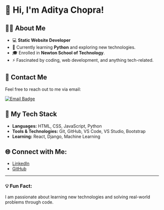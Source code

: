 # 👋 Hi, I'm **Aditya Chopra**!

## 👨‍💻 About Me

- 💻 **Static Website Developer**
- 🚀 Currently learning **Python** and exploring new technologies.
- 🎓 Enrolled in **Newton School of Technology**.
- ⚡ Fascinated by coding, web development, and anything tech-related.

## 📧 Contact Me
Feel free to reach out to me via email:

[![Email Badge](https://img.shields.io/badge/Email-nytc120605@gmail.com-blue?style=flat-square&logo=gmail&logoColor=white)](mailto:nytc120605@gmail.com)

## 🚀 My Tech Stack

- **Languages:** HTML, CSS, JavaScript, Python
- **Tools & Technologies:** Git, GitHub, VS Code, VS Studio, Bootstrap
- **Learning:** React, Django, Machine Learning

## 🌐 Connect with Me:
- [LinkedIn](https://www.linkedin.com/in/adityachopra) 
- [GitHub](https://github.com/adityachopra)

---

### 💡 Fun Fact:
I am passionate about learning new technologies and solving real-world problems through code.

